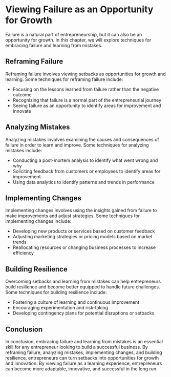Viewing Failure as an Opportunity for Growth
=====================================================================================================

Failure is a natural part of entrepreneurship, but it can also be an opportunity for growth. In this chapter, we will explore techniques for embracing failure and learning from mistakes.

Reframing Failure
-----------------

Reframing failure involves viewing setbacks as opportunities for growth and learning. Some techniques for reframing failure include:

* Focusing on the lessons learned from failure rather than the negative outcome
* Recognizing that failure is a normal part of the entrepreneurial journey
* Seeing failure as an opportunity to identify areas for improvement and innovate

Analyzing Mistakes
------------------

Analyzing mistakes involves examining the causes and consequences of failure in order to learn and improve. Some techniques for analyzing mistakes include:

* Conducting a post-mortem analysis to identify what went wrong and why
* Soliciting feedback from customers or employees to identify areas for improvement
* Using data analytics to identify patterns and trends in performance

Implementing Changes
--------------------

Implementing changes involves using the insights gained from failure to make improvements and adjust strategies. Some techniques for implementing changes include:

* Developing new products or services based on customer feedback
* Adjusting marketing strategies or pricing models based on market trends
* Reallocating resources or changing business processes to increase efficiency

Building Resilience
-------------------

Overcoming setbacks and learning from mistakes can help entrepreneurs build resilience and become better equipped to handle future challenges. Some techniques for building resilience include:

* Fostering a culture of learning and continuous improvement
* Encouraging experimentation and risk-taking
* Developing contingency plans for potential disruptions or setbacks

Conclusion
----------

In conclusion, embracing failure and learning from mistakes is an essential skill for any entrepreneur looking to build a successful business. By reframing failure, analyzing mistakes, implementing changes, and building resilience, entrepreneurs can turn setbacks into opportunities for growth and innovation. By viewing failure as a learning experience, entrepreneurs can become more adaptable, innovative, and successful in the long run.
